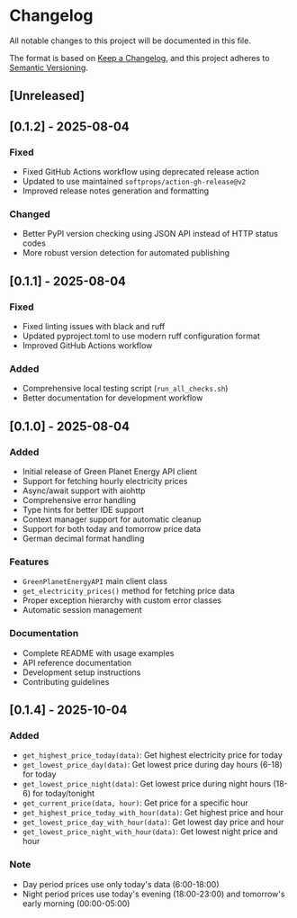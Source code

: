 # Changelog

All notable changes to this project will be documented in this file.

The format is based on [Keep a Changelog](https://keepachangelog.com/en/1.0.0/),
and this project adheres to [Semantic Versioning](https://semver.org/spec/v2.0.0.html).

## [Unreleased]

## [0.1.2] - 2025-08-04

### Fixed
- Fixed GitHub Actions workflow using deprecated release action
- Updated to use maintained `softprops/action-gh-release@v2`
- Improved release notes generation and formatting

### Changed
- Better PyPI version checking using JSON API instead of HTTP status codes
- More robust version detection for automated publishing

## [0.1.1] - 2025-08-04

### Fixed
- Fixed linting issues with black and ruff
- Updated pyproject.toml to use modern ruff configuration format
- Improved GitHub Actions workflow

### Added
- Comprehensive local testing script (`run_all_checks.sh`)
- Better documentation for development workflow

## [0.1.0] - 2025-08-04

### Added
- Initial release of Green Planet Energy API client
- Support for fetching hourly electricity prices
- Async/await support with aiohttp
- Comprehensive error handling
- Type hints for better IDE support
- Context manager support for automatic cleanup
- Support for both today and tomorrow price data
- German decimal format handling

### Features
- `GreenPlanetEnergyAPI` main client class
- `get_electricity_prices()` method for fetching price data
- Proper exception hierarchy with custom error classes
- Automatic session management

### Documentation
- Complete README with usage examples
- API reference documentation
- Development setup instructions
- Contributing guidelines

## [0.1.4] - 2025-10-04

### Added
- `get_highest_price_today(data)`: Get highest electricity price for today
- `get_lowest_price_day(data)`: Get lowest price during day hours (6-18) for today
- `get_lowest_price_night(data)`: Get lowest price during night hours (18-6) for today/tonight
- `get_current_price(data, hour)`: Get price for a specific hour
- `get_highest_price_today_with_hour(data)`: Get highest price and hour
- `get_lowest_price_day_with_hour(data)`: Get lowest day price and hour
- `get_lowest_price_night_with_hour(data)`: Get lowest night price and hour

### Note
- Day period prices use only today's data (6:00-18:00)
- Night period prices use today's evening (18:00-23:00) and tomorrow's early morning (00:00-05:00)

